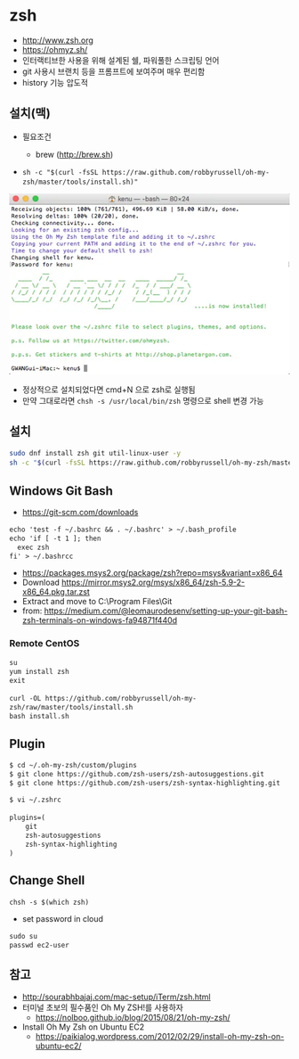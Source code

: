 # zsh

* http://www.zsh.org
* https://ohmyz.sh/
* 인터랙티브한 사용을 위해 설계된 쉘, 파워풀한 스크립팅 언어
* git 사용시 브랜치 등을 프롬프트에 보여주며 매우 편리함
* history 기능 압도적

## 설치(맥)
* 필요조건
  * brew (http://brew.sh)

* `sh -c "$(curl -fsSL https://raw.github.com/robbyrussell/oh-my-zsh/master/tools/install.sh)"`
<img src="images/zsh-installed.webp" alt="zsh installed">

* 정상적으로 설치되었다면 cmd+N 으로 zsh로 실행됨
* 만약 그대로라면 `chsh -s /usr/local/bin/zsh` 명령으로 shell 변경 가능

## 설치

```sh
sudo dnf install zsh git util-linux-user -y
sh -c "$(curl -fsSL https://raw.github.com/robbyrussell/oh-my-zsh/master/tools/install.sh)"
```

## Windows Git Bash
* https://git-scm.com/downloads

```
echo 'test -f ~/.bashrc && . ~/.bashrc' > ~/.bash_profile
echo 'if [ -t 1 ]; then
  exec zsh
fi' > ~/.bashrcc
```
- https://packages.msys2.org/package/zsh?repo=msys&variant=x86_64
- Download https://mirror.msys2.org/msys/x86_64/zsh-5.9-2-x86_64.pkg.tar.zst
- Extract and move to C:\Program Files\Git
- from: https://medium.com/@leomaurodesenv/setting-up-your-git-bash-zsh-terminals-on-windows-fa94871f440d

### Remote CentOS
```
su
yum install zsh
exit

curl -OL https://github.com/robbyrussell/oh-my-zsh/raw/master/tools/install.sh
bash install.sh
```

## Plugin
```
$ cd ~/.oh-my-zsh/custom/plugins
$ git clone https://github.com/zsh-users/zsh-autosuggestions.git
$ git clone https://github.com/zsh-users/zsh-syntax-highlighting.git
```

```
$ vi ~/.zshrc

plugins=(
	git
    zsh-autosuggestions
    zsh-syntax-highlighting
)
```

## Change Shell
```
chsh -s $(which zsh)
```
* set password in cloud
```
sudo su
passwd ec2-user
```

## 참고
* http://sourabhbajaj.com/mac-setup/iTerm/zsh.html
* 터미널 초보의 필수품인 Oh My ZSH!를 사용하자
  * https://nolboo.github.io/blog/2015/08/21/oh-my-zsh/
* Install Oh My Zsh on Ubuntu EC2
  * https://paikialog.wordpress.com/2012/02/29/install-oh-my-zsh-on-ubuntu-ec2/
